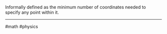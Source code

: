 Informally defined as the minimum number of coordinates needed to specify any point within it.

---
#math #physics 